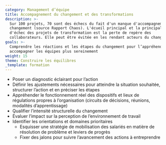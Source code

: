 ```yaml
---
category: Management d’équipe
title: Accompagnement du changement et des transformations
description: >-
  Sur 100 projets, 70 sont des échecs du fait d'un manque d'accompagnement au
  changement (source Rapport Chaos). L'écueil principal et la principale cause
  d'échec des projets de transformation est la perte de repère des
  collaborateurs. Elle peut être évitée en les rendant acteurs du changement.
goals: >-
  Comprendre les réactions et les étapes du changement pour l’appréhender et
  accompagner les équipes plus sereinement
weight: 15
theme: Construire les équilibres
_template: formation
---
```



* Poser un diagnostic éclairant pour l’action
* Définir les ajustements nécessaires pour atteindre la situation souhaitée, structurer l’action et en préciser les étapes
* Appréhender le fonctionnement réel des dispositifs et lieux de régulations propres à l’organisation (circuits de décisions, réunions, modalités d’apprentissage)
* Qualifier l’intensité structurelle du changement
* Évaluer l’impact sur la perception de l’environnement de travail
* Identifier les orientations et domaines prioritaires
  * Esquisser une stratégie de mobilisation des salariés en matière de résolution de problème et leviers de progrès
  * Fixer des jalons pour suivre l’avancement des actions à entreprendre
